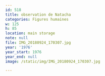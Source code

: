 ```yaml
---
id: 518
title: observation de Natacha
categories: Figures humaines
w: 125
h: 85
location: main storage
note: null
file: IMG_20180924_170307.jpg
year: '1976'
year_start: 1976
year_end: null
image: /static/img/IMG_20180924_170307.jpg

---
```

